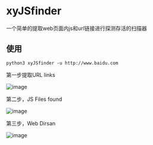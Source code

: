 # xyJSfinder
一个简单的提取web页面内js和url链接进行探测存活的扫描器

## 使用
```
python3 xyJSfinder -u http://www.baidu.com
```
第一步提取URL links

![image](https://user-images.githubusercontent.com/63155668/217752536-807b9fdb-94ae-4cfe-8dd9-c78ea0f2ef00.png)

第二步，JS Files found

![image](https://user-images.githubusercontent.com/63155668/217752634-60001150-4ac9-4493-aa5d-485f41da9de0.png)

第三步，Web Dirsan

![image](https://user-images.githubusercontent.com/63155668/217752847-8932cd0f-1e43-45e7-90da-85cb801feaba.png)
